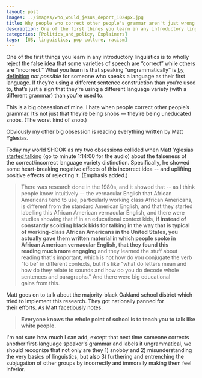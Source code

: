 ```yaml
---
layout: post
images: ../images/who_would_jesus_deport_1024px.jpg
title: Why people who correct other people's grammar aren't just wrong but also tapping into (and entrenching) some pretty ugly politics
description: One of the first things you learn in any introductory linguistics is to wholly reject the false idea that some varieties of speech are “correct” while others are “incorrect.”
categories: [Politics_and_policy, Explainers]
tags:  [US, linguistics, pop culture, racism]
---
```


One of the first things you learn in any introductory linguistics is to wholly reject the false idea that some varieties of speech are “correct” while others are “incorrect.” What you learn is that speaking “ungrammatically” is <a href="https://en.wikipedia.org/wiki/Grammaticality">by definition</a> <i>not possible</i> for someone who speaks a language as their first language. If they’re using a different sentence construction than you’re used to, that’s just a sign that they’re using a different language variety (with a different grammar) than you’re used to.

This is a big obsession of mine. I hate when people correct other people’s grammar. It’s not just that they’re being snobs — they’re being uneducated snobs. (The worst kind of snob.)

Obviously my other big obsession is reading everything written by Matt Yglesias.

Today my world SHOOK as my two obsessions collided when Matt Yglesias <a href="http://www.vox.com/2016/1/29/10869298/weeds-taxes-third-parties">started talking</a> (go to minute 1:14:00 for the audio) about the falseness of the correct/incorrect language variety distinction. Specifically, he showed some heart-breaking negative effects of this incorrect idea -- and uplifting positive effects of rejecting it. (Emphasis added.)

>There was research done in the 1980s, and it showed that -- as I think people know intuitively -- the vernacular English that African Americans tend to use, particularly working class African Americans, is different from the standard American English, and that they started labelling this African American vernacular English, and there were studies showing that if in an educational context kids, **if instead of constantly scolding black kids for talking in the way that is typical of working-class African Americans in the United States, you actually gave them written material in which people spoke in African American vernacular English, that they found this reading much more engaging** and they learned the stuff about reading that's important, which is not how do you conjugate the verb "to be" in different contexts, but it's like "what do letters mean and how do they relate to sounds and how do you do decode whole sentences and paragraphs." And there were big educational gains from this.

Matt goes on to talk about the majority-black Oakland school district which tried to implement this research. They got nationally panned for their efforts. As Matt facetiously notes:

>**Everyone knows the whole point of school is to teach you to talk like white people.**

I'm not sure how much I can add, except that next time someone corrects another first-language speaker's grammar and labels it ungrammatical, we should recognize that not only are they 1) snobby and 2) misunderstanding the very basics of linguistics, but also 3) furthering and entrenching the subjugation of other groups by incorrectly and immorally making them feel inferior.
